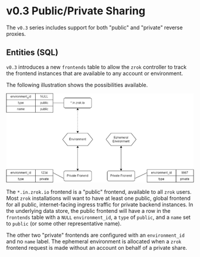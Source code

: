# v0.3 Public/Private Sharing

The `v0.3` series includes support for both "public" and "private" reverse proxies.

## Entities (SQL)

`v0.3` introduces a new `frontends` table to allow the `zrok` controller to track the frontend instances that are available to any account or environment.

The following illustration shows the possibilities available.

![v0.3 Frontend Selection](images/zrok_frontends_v0.3.png)

The `*.in.zrok.io` frontend is a "public" frontend, available to all `zrok` users. Most `zrok` installations will want to have at least one public, global frontend for all public, internet-facing ingress traffic for private backend instances. In the underlying data store, the public frontend will have a row in the `frontends` table with a `NULL` `environment_id`, a `type` of `public`, and a `name` set to `public` (or some other representative name).

The other two "private" frontends are configured with an `environment_id` and no `name` label. The ephemeral environment is allocated when a `zrok` frontend request is made without an account on behalf of a private share.
